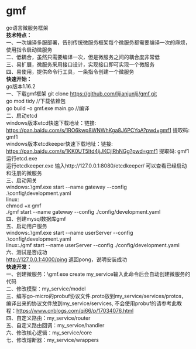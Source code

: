 # gmf
go语言微服务框架  
**技术特点：**    
一、一次编译多服部署，告别传统微服务框架每个微服务都需要编译一次的麻烦，使用指令启动微服务  
二、低耦合，虽然只需要编译一次，但是微服务之间的耦合度非常低  
三、易扩展，微服务采用接口设计，实现接口即可实现一个微服务  
四、易使用，提供命令行工具，一条指令创建一个微服务  
**快速开始：**  
go版本1.16.2  
一、下载gmf框架
git clone https://github.com/lijianjunljj/gmf.git  
go mod tidy //下载依赖包  
go build -o gmf.exe main.go //编译  
二、启动etcd  
windows版本etcd快速下载地址：链接: https://pan.baidu.com/s/1RO6kwp8WNWhKga8J6PCYoA?pwd=gmf1 提取码: gmf1  
windows版本etcdkeeper快速下载地址：链接: https://pan.baidu.com/s/1KK0UT5Itd4ijJKCjlRhNGg?pwd=gmf1 提取码: gmf1  
运行etcd.exe  
运行etcdkeeper.exe 输入http://127.0.0.1:8080/etcdkeeper/ 可以查看已经启动和注册的微服务  
三、启动网关  
windows:.\gmf.exe start --name gateway  --config .\config\development.yaml  
linux:  
chmod +x gmf  
./gmf start --name gateway  --config ./config/development.yaml  
四、创建mysql数据库gmf  
五、启动用户服务  
windows:.\gmf.exe start --name  userServer  --config .\config\development.yaml  
linux:./gmf start --name userServer  --config ./config/development.yaml  
六、测试是否成功  
http://127.0.0.1:4000/ping 返回pong，说明安装成功  
**快速开发：**    
一、创建微服务：\gmf.exe create my_service输入此命令后会自动创建微服务的代码  
二、修改模型：my_service/model  
三、编写go-micro的probuf协议文件.proto放到my_service/services/protos，编译出来的协议文件放到my_service/services,
不会使用probuf的请参考此教程：https://www.cnblogs.com/qi66/p/17034076.html  
四、自定义路由：my_service/router  
五、自定义路由回调：my_service/handler  
六、修改核心逻辑：my_service/core  
七、修改熔断器：my_service/wrappers  